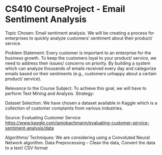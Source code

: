 # CS410 CourseProject - Email Sentiment Analysis

Topic Chosen:
Email sentiment analysis. We will be creating a process for enterprises to quickly analyze customers’ sentiment about their product/ service.

Problem Statement:
Every customer is important to an enterprise for the business growth. To keep the customers loyal to your product/ service, we need to address their issues/ concerns on priority. By building a system which can analyze thousands of emails received every day and categorize emails based on their sentiments (e.g., customers unhappy about a certain product/ service).

Relevance to the Course Subject:
To achieve this goal, we will have to perform Text Mining and Analysis.
Strategy:

Dataset Selection: We have chosen a dataset available in Kaggle which is a collection of customer complaints from various industries.
 
Source: Evaluating Customer Service https://www.kaggle.com/janiobachmann/evaluating-customer-service-sentiment-analysis/data

Algorithms/ Techniques: We are considering using a Convoluted Neural Network algorithm. 
Data Preprocessing – Clean the data, Convert the data to a text/ CSV format


